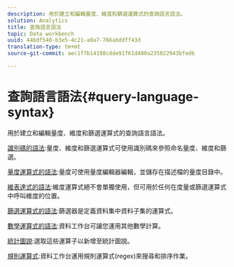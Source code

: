 ```yaml
---
description: 用於建立和編輯量度、維度和篩選運算式的查詢語言語法。
solution: Analytics
title: 查詢語言語法
topic: Data workbench
uuid: 446df540-b3e5-4c21-a0a7-766abddff43d
translation-type: tm+mt
source-git-commit: aec1f7b14198cdde91f61d490a235022943bfedb

---
```



# 查詢語言語法{#query-language-syntax}

用於建立和編輯量度、維度和篩選運算式的查詢語言語法。

[識別碼的語法](../c-qry-lang-syntx/c-syntx-id.md):量度、維度和篩選運算式可使用識別碼來參照命名量度、維度和篩選。

[量度運算式的語法](../c-qry-lang-syntx/c-syntx-mtrc-exp.md):量度可使用量度編輯器編輯，並儲存在描述檔的量度目錄中。

[維表達式的語法](../c-qry-lang-syntx/c-syntx-dim-exp.md):維度運算式絕不會單獨使用，但可用於任何在度量或篩選運算式中呼叫維度的位置。

[篩選運算式的語法](../c-qry-lang-syntx/c-syntx-fltr-exp.md):篩選器是定義資料集中資料子集的運算式。

[數學運算式的語法](../c-qry-lang-syntx/c-math-expressions.md):資料工作台可讓您運用其他數學計算。

[統計圖說](../c-qry-lang-syntx/c-statistical-callouts.md):選取這些運算子以新增至統計圖說。

[規則運算式](../c-qry-lang-syntx/c-search-regex.md):資料工作台運用規則運算式(regex)來搜尋和排序作業。